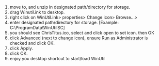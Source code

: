 1. move to, and unzip in designated path/directory for storage.
2. drag Winutil.ink to desktop.
3. right click on WinUtil.ink> properties> Change icon> Browse...>
4. enter designated path/directory for storage. [Example: C:\ProgramData\WinUtilSC]
5. you should see ChrisTitus.ico, select and click open to set icon. then OK
6. click Advanced (next to change icon), ensure Run as Administrator is checked and click OK.
7. click Apply.
8. click OK.
9. enjoy you desktop shortcut to start/load WinUtil
